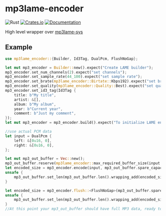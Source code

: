 # mp3lame-encoder

![Rust](https://github.com/DoumanAsh/mp3lame-encoder/workflows/Rust/badge.svg?branch=master)
[![Crates.io](https://img.shields.io/crates/v/mp3lame-encoder.svg)](https://crates.io/crates/mp3lame-encoder)
[![Documentation](https://docs.rs/mp3lame-encoder/badge.svg)](https://docs.rs/crate/mp3lame-encoder/)

High level wrapper over [mp3lame-sys](https://crates.io/crates/mp3lame-sys)

## Example

```rust
use mp3lame_encoder::{Builder, Id3Tag, DualPcm, FlushNoGap};

let mut mp3_encoder = Builder::new().expect("Create LAME builder");
mp3_encoder.set_num_channels(2).expect("set channels");
mp3_encoder.set_sample_rate(44_100).expect("set sample rate");
mp3_encoder.set_brate(mp3lame_encoder::Birtate::Kbps192).expect("set brate");
mp3_encoder.set_quality(mp3lame_encoder::Quality::Best).expect("set quality");
mp3_encoder.set_id3_tag(Id3Tag {
    title: b"My title",
    artist: &[],
    album: b"My album",
    year: b"Current year",
    comment: b"Just my comment",
});
let mut mp3_encoder = mp3_encoder.build().expect("To initialize LAME encoder");

//use actual PCM data
let input = DualPcm {
    left: &[0u16, 0],
    right: &[0u16, 0],
};

let mut mp3_out_buffer = Vec::new();
mp3_out_buffer.reserve(mp3lame_encoder::max_required_buffer_size(input.left.len()));
let encoded_size = mp3_encoder.encode(input, mp3_out_buffer.spare_capacity_mut()).expect("To encode");
unsafe {
    mp3_out_buffer.set_len(mp3_out_buffer.len().wrapping_add(encoded_size));
}

let encoded_size = mp3_encoder.flush::<FlushNoGap>(mp3_out_buffer.spare_capacity_mut()).expect("to flush");
unsafe {
    mp3_out_buffer.set_len(mp3_out_buffer.len().wrapping_add(encoded_size));
}
//At this point your mp3_out_buffer should have full MP3 data, ready to be written on file system or whatever

```
